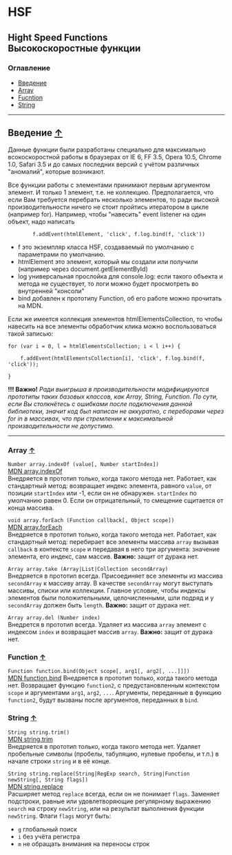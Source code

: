 HSF
===

Hight Speed Functions <br/> Высокоскоростные функции
---
### Оглавление
 - [Введение](#Введение)
 - [Array](#array)
 - [Fucntion](#function)
 - [String](#string)

  ---
Введение [↑](#Оглавление)
---
  Данные функции были разработаны специально для максимально всокоскоростной работы в браузерах от IE 6, FF 3.5, 
  Opera 10.5, Chrome 1.0, Safari 3.5 и до самых последних версий с учётом различных "аномалий", которые возникают.
  
  Все функции работы с элементами принимают первым аргументом элемент. И только 1 элемент, т.е. не коллекцию. Предполагается, что если Вам требуется перебрать несколько элементов, то ради высокой производительности ничего не стоит пройтись итератором в цикле (например for). Например, чтобы "навесить" event listener на один объект, надо написать
            
            f.addEvent(htmlElement, 'click', f.log.bind(f, 'click'))
            
- f это экземпляр класса HSF, создаваемый по умолчанию с параметрами по умолчанию.
- htmlElement это элемент, который мы создали или получили (например через document.getElementById)
- log универсальная прослойка для console.log: если такого объекта и метода не существует, то логи можно будет просмотреть во внутренней "консоли"
- bind добавлен к прототипу Function, об его работе можно прочитать на MDN.
  <br />
  
Если же имеется коллекция элементов htmlElementsCollection, то чтобы навесить на все элементы обработчик клика можно воспользоваться такой записью:
  
    for (var i = 0, l = htmlElementsCollection; i < l i++) {
    
        f.addEvent(htmlElementsCollection[i], 'click', f.log.bind(f, 'click'));
        
    }
  
  <b>!!! Важно!</b>
  <i>Ради выигрыша в производительности модифицируются прототипы таких базовых классов, как Array, String, Function. По сути, если Вы столкнётесь с ошибками после подключения данной библиотеки, значит код был написан не аккуратно, с переборами через for in в массивах, что при стремлении к максимальной производительности не допустимо.</i>
  
  ---

### Array  [↑](#Оглавление) ###
  `Number array.indexOf (value[, Number startIndex])` <br />
  [MDN array.indexOf](https://developer.mozilla.org/en-US/docs/Web/JavaScript/Reference/Global_Objects/Array/indexIf) <br />
  Внедряется в прототип только, когда такого метода нет. 
  Работает, как стандартный метод: возвращает индекс элемента, равного `value`, от позиции `startIndex` или -1, если он не обнаружен. `startIndex` по умолчанию равен 0. Если он отрицательный, то смещение сщитается от конца массива. 

  `void array.forEach (Function callback[, Object scope])` <br>
  [MDN array.forEach](https://developer.mozilla.org/en-US/docs/Web/JavaScript/Reference/Global_Objects/Array/forEach)<br />
  Внедряется в прототип только, когда такого метода нет. 
  Работает, как стандартный метод: перебирает все элементы массива `array` вызывая `callback` в контексте `scope` и передавая в него три аргумента: значение элемента, его индекс, сам массив.
  <b>Важно:</b> защит от дурака нет.

  `Array array.take (Array|List|Collection secondArray)` <br />
  Внедряется в прототип всегда.
  Присоединяет все элементы из массива `secondArray` к массиву array. В качестве `secondArray` могут выступать массивы, списки или коллекции. Главное условие, чтобы индексы элементов были положительными, целочисленными, шли подряд и у `secondArray` должен быть `length`. 
  <b>Важно:</b> защит от дурака нет.

  `Array array.del (Number index)` <br />
  Внедрется в прототип всегда.
  Удаляет из массива `array` элемент с индексом `index` и возвращает массив `array`. 
  <b>Важно:</b> защит от дурака нет.
### Function  [↑](#Оглавление) ###
  `Function function.bind(Object scope[, arg1[, arg2[, ...]]])`<br />
  [MDN function.bind](https://developer.mozilla.org/en-US/docs/Web/JavaScript/Reference/Global_Objects/Function/bind)
  Внедряется в прототип только, когда такого метода нет. 
  Возвращает функцию `function2`, с предустановленным контекстом `scope` и аргументами `arg1`, `arg2`, `...`. Аргументы, переданные в функцию  `function2`, будут вызваны после аргументов, переданных в `bind`.
### String  [↑](#Оглавление) ###
  `String string.trim()` <br />
  [MDN string.trim](https://developer.mozilla.org/en-US/docs/Web/JavaScript/Reference/Global_Objects/String/trim) <br />
  Внедряется в прототип только, когда такого метода нет. 
  Удаляет пробельные символы (пробелы, табуляцию, нулевые пробелы, и т.п.) в начале строки `string` и в её конце.
  
  `String string.replace(String|RegExp search, String|Function newString[, String flags])`<br />
  [MDN string.replace](https://developer.mozilla.org/en-US/docs/Web/JavaScript/Reference/Global_Objects/String/replace) <br />
  Расширяет метод `replace` всегда, если он не понимает `flags`.
  Заменяет подстроки, равные или удовлетворяющие регулярному выражению `search` на строку `newString`, или на результат выполнения функции `newString`. Флаги `flags` могут быть:
  
  - `g` глобальный поиск
  - `i` без учёта регистра
  - `m` не обращать внимания на переносы строк
  
